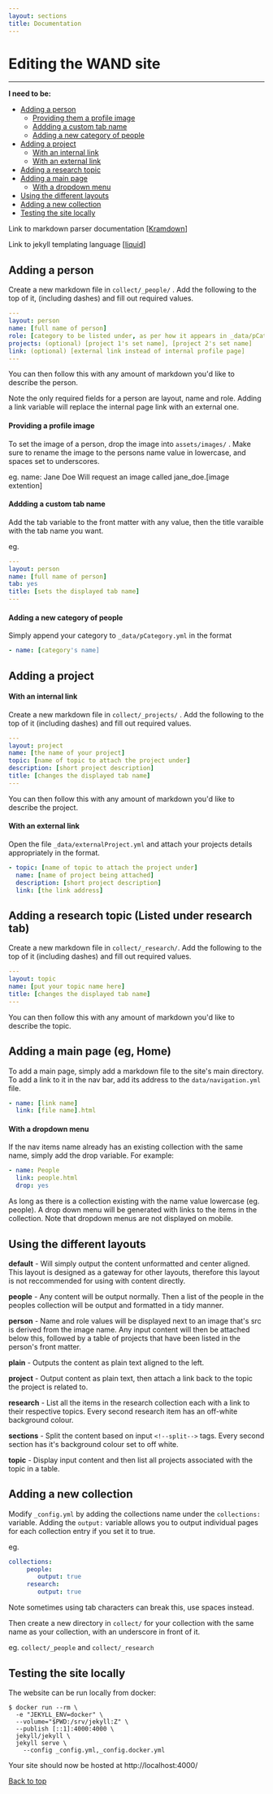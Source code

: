 ```yaml
---
layout: sections
title: Documentation
---
```


Editing the WAND site
=====================
- - -

**I need to be:** 
- [Adding a person](#adding-a-person)
  - [Providing them a profile image](#providing-a-profile-image)
  - [Addding a custom tab name](#addding-a-custom-tab-name)
  - [Adding a new category of people](#adding-a-new-category-of-people)
- [Adding a project](#adding-a-project)
  - [With an internal link](#with-an-internal-link)
  - [With an external link](#with-an-external-link)
- [Adding a research topic](#adding-a-research-topic-listed-under-research-tab)
- [Adding a main page](#adding-a-main-page-eg-home)
  - [With a dropdown menu](#with-a-dropdown-menu)
- [Using the different layouts](#using-the-different-layouts)
- [Adding a new collection](#adding-a-new-collection)
- [Testing the site locally](#testing-the-site-locally)

Link to markdown parser documentation \[[Kramdown](https://kramdown.gettalong.org/quickref.html)\]

Link to jekyll templating language \[[liquid](https://shopify.github.io/liquid/basics/introduction/)\]

<!--split-->
## Adding a person
Create a new markdown file in `collect/_people/` . Add the following to the top of it, (including dashes) and fill out required values.

```yml
---
layout: person
name: [full name of person]
role: [category to be listed under, as per how it appears in _data/pCategory.yml]
projects: (optional) [project 1's set name], [project 2's set name]
link: (optional) [external link instead of internal profile page]
---
```
You can then follow this with any amount of markdown you'd like to describe the person.

Note the only required fields for a person are layout, name and role. Adding a link variable will replace the internal page link with an external one.

#### Providing a profile image
To set the image of a person, drop the image into `assets/images/` . Make sure to rename the image to the persons name value in lowercase, and spaces set to underscores.

eg. name: Jane Doe
Will request an image called jane_doe.[image extention]

#### Addding a custom tab name
Add the tab variable to the front matter with any value, then the title varaible with the tab name you want.

eg.

```yml
---
layout: person
name: [full name of person]
tab: yes
title: [sets the displayed tab name]
---
```

#### Adding a new category of people
Simply append your category to `_data/pCategory.yml` in the format

```yml
- name: [category's name]
```
<!--split-->
## Adding a project
#### With an internal link
Create a new markdown file in `collect/_projects/`  . Add the following to the top of it (including dashes) and fill out required values.

```yml
---
layout: project
name: [the name of your project]
topic: [name of topic to attach the project under]
description: [short project description]
title: [changes the displayed tab name]
---
```
You can then follow this with any amount of markdown you'd like to describe the project.


#### With an external link
Open the file `_data/externalProject.yml` and attach your projects details appropriately in the format.

```yml
- topic: [name of topic to attach the project under]
  name: [name of project being attached]
  description: [short project description]
  link: [the link address]
```

<!--split-->
## Adding a research topic (Listed under research tab)
Create a new markdown file in `collect/_research/`. Add the following to the top of it (including dashes) and fill out required values.

```yml
---
layout: topic
name: [put your topic name here]
title: [changes the displayed tab name]
---
```
You can then follow this with any amount of markdown you'd like to describe the topic.

<!--split-->
## Adding a main page (eg, Home)
To add a main page, simply add a markdown file to the site's main directory. To add a link to it in the nav bar, add its address to the `data/navigation.yml` file.

```yml
- name: [link name]
  link: [file name].html
```

#### With a dropdown menu
If the nav items name already has an existing collection with the same name, simply add the drop variable.
For example:

```yml
- name: People
  link: people.html
  drop: yes
```
As long as there is a collection existing with the name value lowercase (eg. people). A drop down menu will be generated with links to the items in the collection. Note that dropdown menus are not displayed on mobile.

<!--split-->
## Using the different layouts

**default** - Will simply output the content unformatted and center aligned. This layout is designed as a gateway for other layouts, therefore this layout is not reccommended for using with content directly.

**people** - Any content will be output normally. Then a list of the people in the peoples collection will be output and formatted in a tidy manner.

**person** - Name and role values will be displayed next to an image that's src is derived from the image name. Any input content will then be attached below this, followed by a table of projects that have been listed in the person's front matter.

**plain** - Outputs the content as plain text aligned to the left.

**project** - Output content as plain text, then attach a link back to the topic the project is related to.

**research** - List all the items in the research collection each with a link to their respective topics. Every second research item has an off-white background colour.

**sections** - Split the content based on input `<!--split-->` tags. Every second section has it's background colour set to off white.

**topic** - Display input content and then list all projects associated with the topic in a table.

<!--split-->

## Adding a new collection
Modify `_config.yml` by adding the collections name under the `collections:` variable. Adding the `output:` variable allows you to output individual pages for each collection entry if you set it to true.

eg.
```yml
collections:
     people:
        output: true
     research:
        output: true
```

Note sometimes using tab characters can break this, use spaces instead.

Then create a new directory in `collect/` for your collection with the same name as your collection, with an underscore in front of it.

eg. `collect/_people` and `collect/_research`

<!--split-->

## Testing the site locally

The website can be run locally from docker:

```
$ docker run --rm \
  -e "JEKYLL_ENV=docker" \
  --volume="$PWD:/srv/jekyll:Z" \
  --publish [::1]:4000:4000 \
  jekyll/jekyll \
  jekyll serve \
    --config _config.yml,_config.docker.yml
```

Your site should now be hosted at http://localhost:4000/

[Back to top](#editing-the-wand-site)
